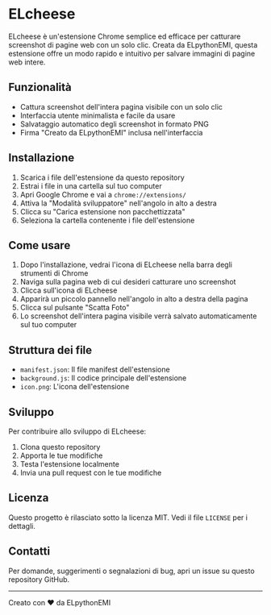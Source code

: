 # ELcheese

ELcheese è un'estensione Chrome semplice ed efficace per catturare screenshot di pagine web con un solo clic. Creata da ELpythonEMI, questa estensione offre un modo rapido e intuitivo per salvare immagini di pagine web intere.

## Funzionalità

- Cattura screenshot dell'intera pagina visibile con un solo clic
- Interfaccia utente minimalista e facile da usare
- Salvataggio automatico degli screenshot in formato PNG
- Firma "Creato da ELpythonEMI" inclusa nell'interfaccia

## Installazione

1. Scarica i file dell'estensione da questo repository
2. Estrai i file in una cartella sul tuo computer
3. Apri Google Chrome e vai a `chrome://extensions/`
4. Attiva la "Modalità sviluppatore" nell'angolo in alto a destra
5. Clicca su "Carica estensione non pacchettizzata"
6. Seleziona la cartella contenente i file dell'estensione

## Come usare

1. Dopo l'installazione, vedrai l'icona di ELcheese nella barra degli strumenti di Chrome
2. Naviga sulla pagina web di cui desideri catturare uno screenshot
3. Clicca sull'icona di ELcheese
4. Apparirà un piccolo pannello nell'angolo in alto a destra della pagina
5. Clicca sul pulsante "Scatta Foto"
6. Lo screenshot dell'intera pagina visibile verrà salvato automaticamente sul tuo computer

## Struttura dei file

- `manifest.json`: Il file manifest dell'estensione
- `background.js`: Il codice principale dell'estensione
- `icon.png`: L'icona dell'estensione

## Sviluppo

Per contribuire allo sviluppo di ELcheese:

1. Clona questo repository
2. Apporta le tue modifiche
3. Testa l'estensione localmente
4. Invia una pull request con le tue modifiche

## Licenza

Questo progetto è rilasciato sotto la licenza MIT. Vedi il file `LICENSE` per i dettagli.

## Contatti

Per domande, suggerimenti o segnalazioni di bug, apri un issue su questo repository GitHub.

---

Creato con ♥ da ELpythonEMI
